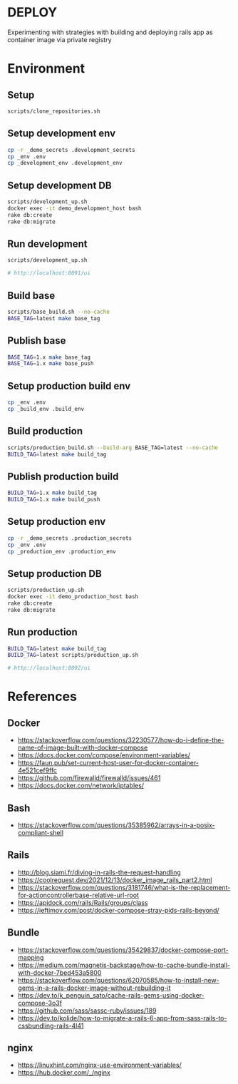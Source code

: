 # DEPLOY

Experimenting with strategies with building and deploying rails app as container image via private registry

# Environment

## Setup
```bash
scripts/clone_repositories.sh
```

## Setup development env

```bash
cp -r _demo_secrets .development_secrets
cp _env .env
cp _development_env .development_env
```

## Setup development DB

```bash
scripts/development_up.sh
docker exec -it demo_development_host bash
rake db:create
rake db:migrate
```

## Run development

```bash
scripts/development_up.sh

# http://localhost:8091/ui
```

## Build base

```bash
scripts/base_build.sh --no-cache
BASE_TAG=latest make base_tag
```

## Publish base

```bash
BASE_TAG=1.x make base_tag
BASE_TAG=1.x make base_push
```

## Setup production build env

```bash
cp _env .env
cp _build_env .build_env
```

## Build production

```bash
scripts/production_build.sh --build-arg BASE_TAG=latest --no-cache
BUILD_TAG=latest make build_tag
```

## Publish production build

```bash
BUILD_TAG=1.x make build_tag
BUILD_TAG=1.x make build_push
```

## Setup production env

```bash
cp -r _demo_secrets .production_secrets
cp _env .env
cp _production_env .production_env
```

## Setup production DB

```bash
scripts/production_up.sh
docker exec -it demo_production_host bash
rake db:create
rake db:migrate
```

## Run production

```bash
BUILD_TAG=latest make build_tag
BUILD_TAG=latest scripts/production_up.sh

# http://localhost:8092/ui
```

# References

## Docker
- https://stackoverflow.com/questions/32230577/how-do-i-define-the-name-of-image-built-with-docker-compose
- https://docs.docker.com/compose/environment-variables/
- https://faun.pub/set-current-host-user-for-docker-container-4e521cef9ffc
- https://github.com/firewalld/firewalld/issues/461
- https://docs.docker.com/network/iptables/

## Bash
- https://stackoverflow.com/questions/35385962/arrays-in-a-posix-compliant-shell

## Rails
- http://blog.siami.fr/diving-in-rails-the-request-handling
- https://coolrequest.dev/2021/12/13/docker_image_rails_part2.html
- https://stackoverflow.com/questions/3181746/what-is-the-replacement-for-actioncontrollerbase-relative-url-root
- https://apidock.com/rails/Rails/groups/class
- https://ieftimov.com/post/docker-compose-stray-pids-rails-beyond/

## Bundle

- https://stackoverflow.com/questions/35429837/docker-compose-port-mapping
- https://medium.com/magnetis-backstage/how-to-cache-bundle-install-with-docker-7bed453a5800
- https://stackoverflow.com/questions/62070585/how-to-install-new-gems-in-a-rails-docker-image-without-rebuilding-it
- https://dev.to/k_penguin_sato/cache-rails-gems-using-docker-compose-3o3f
- https://github.com/sass/sassc-ruby/issues/189
- https://dev.to/kolide/how-to-migrate-a-rails-6-app-from-sass-rails-to-cssbundling-rails-4l41

## nginx
- https://linuxhint.com/nginx-use-environment-variables/
- https://hub.docker.com/_/nginx
